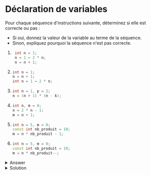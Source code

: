 # Déclaration de variables

Pour chaque séquence d'instructions suivante, déterminez si elle est correcte ou pas : 
- Si oui, donnez la valeur de la variable au terme de la séquence.
- Sinon, expliquez pourquoi la séquence n'est pas correcte.

1. 
   ~~~cpp
    int n = 1;
    n = 1 – 2 * n;
    n = n + 1;
   ~~~

2.  
    ~~~cpp
    int n = 1;
    n = n + 1;
    int n = 1 – 2 * n;
    ~~~
3. 
    ~~~cpp
    int n = 1, p = 2;
    n = (n + 1) * (n - k);
    ~~~
4. 
    ~~~cpp
    int n, m = 0;
    n = 2 * n - 1;
    m = n + 1;
    ~~~
 5. 
    ~~~cpp
    int n = 5, m = 0;
    const int nb_produit = 10;
    m = n * nb_produit - 1;    
    ~~~
 6. 
    ~~~cpp
    int n = 5, m = 0;
    const int nb_produit = 10;
    m = n * nb_produit--;    
    ~~~

<details>
<summary>Answer</summary>
1.Oui:0
2.Non:Redéclaration de n utilisant n non innitialisé
3.Non: k non déclaré
4.Non: n non innitialisé
5.Oui: 5 et 49
6.Non: nb_produit ne peut pas être modifié
</details>
<details>
<summary>Solution</summary>

1. `n = 0`
2. Non ce n'est pas correcte. La variable `n` est déclarée deux fois.
3. Non ce n'est pas correcte. La variable `k` n'est psa déclarée.
4. Non ce n'est pas correcte. La variable `n` n'est pas initialisé (donc indéfini)
5. `m = 49`
6. Non ce n'est pas correcte. La variable `nb_produit` est défini comme const et ne peux pas être modifiée `nb_produit--`.

</details>